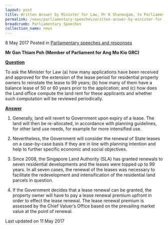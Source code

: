 ```yaml
---
layout: post
title: Written Answer by Minister for Law, Mr K Shanmugam, to Parliamentary Question on Applications for Extension of Lease Period for Residential Properties
permalink: /news/parliamentary-speeches/written-answer-by-minister-for-law--mr-k-shanmugam--to-parliamen6
breadcrumb: Parliamentary Speeches
collection_name: news
---
```


8 May 2017 Posted in [Parliamentary speeches and responses](/news/parliamentary-speeches)

**Mr Gan Thiam Poh (Member of Parliament for Ang Mo Kio GRC)**


**<u>Question</u>**

To ask the Minister for Law (a) how many applications have been received and approved for the extension of the lease period for residential property owners to reinstate the lease to 99 years; (b) how many of them have a balance lease of 50 or 60 years prior to the application; and (c) how does the Land office compute the land rent for these applicants and whether such computation will be reviewed periodically. 


**<u>Answer</u>**

1. Generally, land will revert to Government upon expiry of a lease. The land will then be re-allocated, in accordance with planning guidelines, for other land use needs, for example for more intensified use. 

2. Nevertheless, the Government will consider the renewal of State leases on a case-by-case basis if they are in line with planning intention and help to further specific economic and social objectives.

3. Since 2008, the Singapore Land Authority (SLA) has granted renewals to seven residential developments and the leases were topped up to 99 years. In all seven cases, the renewal of the leases was necessary to facilitate the redevelopment and intensification of the residential land parcels in question.

4. If the Government decides that a lease renewal can be granted, the property owner will have to pay a lease renewal premium upfront in order to effect the lease renewal. The lease renewal premium is assessed by the Chief Valuer’s Office based on the prevailing market value at the point of renewal.

<p class="right-side-updated">Last updated on 11 May 2017</p> 
